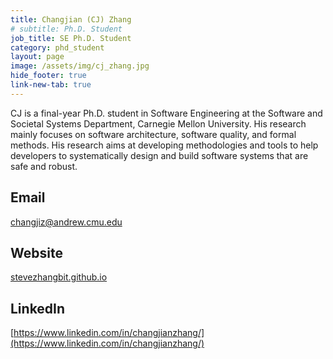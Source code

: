 ```yaml
---
title: Changjian (CJ) Zhang
# subtitle: Ph.D. Student
job_title: SE Ph.D. Student
category: phd_student
layout: page
image: /assets/img/cj_zhang.jpg
hide_footer: true
link-new-tab: true
---
```

CJ is a final-year Ph.D. student in Software Engineering at the Software and Societal Systems Department, Carnegie Mellon University. His research mainly focuses on software architecture, software quality, and formal methods. His research aims at developing methodologies and tools to help developers to systematically design and build software systems that are safe and robust.
​
## Email ##
[changjiz@andrew.cmu.edu](mailto:changjiz@andrew.cmu.edu)
​
## Website ##
[stevezhangbit.github.io](https://stevezhangbit.github.io/)

## LinkedIn ##
[https://www.linkedin.com/in/changjianzhang/](https://www.linkedin.com/in/changjianzhang/)
